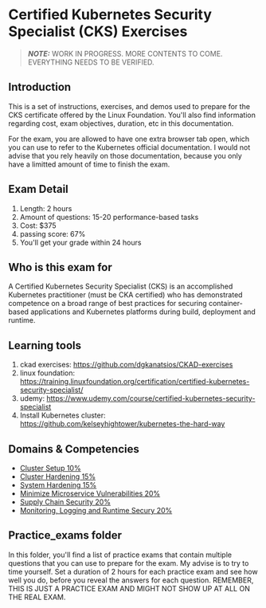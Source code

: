 <h1>Certified Kubernetes Security Specialist (CKS) Exercises </h1>

> **_NOTE:_**  WORK IN PROGRESS. MORE CONTENTS TO COME. EVERYTHING NEEDS TO BE VERIFIED.

<h2>Introduction </h2>

This is a set of instructions, exercises, and demos used to prepare for the CKS certificate offered by the Linux Foundation. You'll also find information regarding cost, exam objectives, duration, etc in this documentation. 

For the exam, you are allowed to have one extra browser tab open, which you can use to refer to the Kubernetes official documentation. I would not advise that you rely heavily on those documentation, because you only have a limitted amount of time to finish the exam. 

<h2>Exam Detail</h2>
  
1. Length: 2 hours
1. Amount of questions: 15-20 performance-based tasks
1. Cost: $375
1. passing score: 67%
1. You'll get your grade within 24 hours

<h2> Who is this exam for</h2>
A Certified Kubernetes Security Specialist (CKS) is an accomplished Kubernetes practitioner (must be CKA certified) who has demonstrated competence on a broad range of best practices for securing container-based applications and Kubernetes platforms during build, deployment and runtime.

<h2>Learning tools</h2>

1. ckad exercises: https://github.com/dgkanatsios/CKAD-exercises
1. linux foundation: https://training.linuxfoundation.org/certification/certified-kubernetes-security-specialist/
1. udemy: https://www.udemy.com/course/certified-kubernetes-security-specialist 
1. Install Kubernetes cluster: https://github.com/kelseyhightower/kubernetes-the-hard-way

<h2>Domains & Competencies</h2>

* [Cluster Setup 10%](https://github.com/franchev/CKS-Exercises/blob/main/cluster_setup.md) 
* [Cluster Hardening 15%](https://github.com/franchev/CKS-Exercises/blob/main/cluster_hardening.md) 
* [System Hardening 15%](https://github.com/franchev/CKS-Exercises/blob/main/system_hardening.md)
* [Minimize Microservice Vulnerabilities 20%](https://github.com/franchev/CKS-Exercises/blob/main/minimize_microservice_vulnerabilities.md)
* [Supply Chain Security 20%](https://github.com/franchev/CKS-Exercises/blob/main/supply_chain_security.md)
* [Monitoring, Logging and Runtime Secury 20%](https://github.com/franchev/CKS-Exercises/blob/main/monitoring_logging_runtime_security.md)

<h2> Practice_exams folder</h2>

<p> In this folder, you'll find a list of practice exams that contain multiple questions that you can use to prepare for the exam. My advise is to try to time yourself. Set a duration of 2 hours for each practice exam and see how well you do, before you reveal the answers for each question. REMEMBER, THIS IS JUST A PRACTICE EXAM AND MIGHT NOT SHOW UP AT ALL ON THE REAL EXAM.</p>
